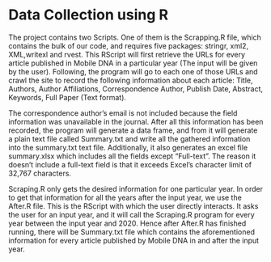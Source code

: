# Data Collection using R

The project contains two Scripts. One of them is the Scrapping.R file, which contains the bulk of our code, and requires five packages: stringr, xml2, XML,writexl and rvest. 
This RScript will first retrieve the URLs for every article published in Mobile DNA in a particular year (The input will be given by the user). Following, the program will go to each one of those URLs and crawl the site to record the following information about each article: Title, Authors, Author Affiliations, Correspondence Author, Publish Date, Abstract, Keywords, Full Paper (Text format). 

The correspondence author’s email is not included because the field information was unavailable in the journal. After all this information has been recorded, the program will generate a data frame, and from it will generate a plain text file called Summary.txt and write all the gathered information into the summary.txt text file. Additionally, it also generates an excel file summary.xlsx which includes all the fields except “Full-text”. The reason it doesn’t include a full-text field is that it exceeds Excel’s character limit of 32,767 characters. 

Scraping.R only gets the desired information for one particular year. In order to get that information for all the years after the input year, we use the After.R file. This is the RScript with which the user directly interacts. It asks the user for an input year, and it will call the Scraping.R program for every year between the input year and 2020. Hence after After.R has finished running, there will be Summary.txt file which contains the aforementioned information for every article published by Mobile DNA in and after the input year. 
